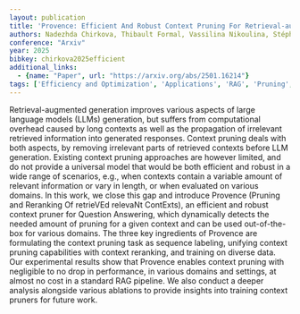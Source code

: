 ```yaml
---
layout: publication
title: 'Provence: Efficient And Robust Context Pruning For Retrieval-augmented Generation'
authors: Nadezhda Chirkova, Thibault Formal, Vassilina Nikoulina, Stéphane Clinchant
conference: "Arxiv"
year: 2025
bibkey: chirkova2025efficient
additional_links:
  - {name: "Paper", url: "https://arxiv.org/abs/2501.16214"}
tags: ['Efficiency and Optimization', 'Applications', 'RAG', 'Pruning', 'Training Techniques']
---
```

Retrieval-augmented generation improves various aspects of large language
models (LLMs) generation, but suffers from computational overhead caused by
long contexts as well as the propagation of irrelevant retrieved information
into generated responses. Context pruning deals with both aspects, by removing
irrelevant parts of retrieved contexts before LLM generation. Existing context
pruning approaches are however limited, and do not provide a universal model
that would be both efficient and robust in a wide range of scenarios, e.g.,
when contexts contain a variable amount of relevant information or vary in
length, or when evaluated on various domains. In this work, we close this gap
and introduce Provence (Pruning and Reranking Of retrieVEd relevaNt ContExts),
an efficient and robust context pruner for Question Answering, which
dynamically detects the needed amount of pruning for a given context and can be
used out-of-the-box for various domains. The three key ingredients of Provence
are formulating the context pruning task as sequence labeling, unifying context
pruning capabilities with context reranking, and training on diverse data. Our
experimental results show that Provence enables context pruning with negligible
to no drop in performance, in various domains and settings, at almost no cost
in a standard RAG pipeline. We also conduct a deeper analysis alongside various
ablations to provide insights into training context pruners for future work.
